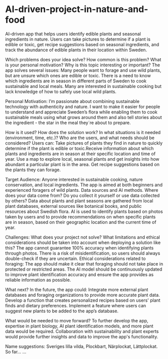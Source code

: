 # AI-driven-project-in-nature-and-food
AI-driven app that helps users identify edible plants and seasonal ingredients in nature. Users can take pictures to determine if a plant is edible or toxic, get recipe suggestions based on seasonal ingredients, and track the abundance of edible plants in their location within Sweden.

Which problems does your idea solve? How common is this problem? What is your personal motivation? Why is this topic interesting or important? The app solves several issues: Many people want to forage and use wild plants, but are unsure which ones are edible or toxic. There is a need to know which ingredients are in season in different parts of Sweden to cook sustainable and local meals. Many are interested in sustainable cooking but lack knowledge of how to safely use local wild plants.

Personal Motivation: I’m passionate about combining sustainable technology with authenticity and nature. I want to make it easier for people to understand and appreciate Sweden’s flora while enabling them to cook sustainable meals using what grows around them and also tell stories about the ingredient - the star in the meal they´re about to prepare. 

How is it used?
How does the solution work? In what situations is it needed (environment, time, etc.)? Who are the users, and what needs should be considered? Users can: Take pictures of plants they find in nature to quickly determine if the plant is edible or toxic.Receive information about which plants and ingredients are in season at their specific location and time of year. Use a map to explore local, seasonal plants and get insights into how abundant a particular plant is in the area. Get recipe suggestions based on the plants they can forage.

Target Audience: Anyone interested in sustainable cooking, nature conservation, and local ingredients. The app is aimed at both beginners and experienced foragers of wild plants.
Data sources and AI methods. Where does your data come from? Do you collect it yourself or use data collected by others? Data about plants and plant seasons are gathered from local plant databases, external sources like botanical books, and public resources about Swedish flora. AI is used to identify plants based on photos taken by users and to provide recommendations on when specific plants are in season, based on their geographic location and the current time of year.

Challenges: What does your project not solve? What limitations and ethical considerations should be taken into account when deploying a solution like this? The app cannot guarantee 100% accuracy when identifying plants through photos. There is a risk of misidentification, so users should always double-check if they are uncertain. Ethical considerations related to foraging: The app should make it clear that foraging should not take place in protected or restricted areas. The AI model should be continuously updated to improve plant identification accuracy and ensure the app provides as reliable information as possible.

What next? In the future, the app could: Integrate more external plant databases and foraging organizations to provide more accurate plant data. Develop a function that creates personalized recipes based on users' plant finds and dietary preferences. Implement a feature where users can suggest new plants to be added to the app’s database.

What would be needed to move forward? To further develop the app, expertise in plant biology, AI plant identification models, and more plant data would be required. Collaboration with sustainability and plant experts would provide further insights and data to improve the app's functionality. 

Name suggestions: Sveriges lilla vilda, Plockbart, Närplockat, Lättplockat. So far...
...
